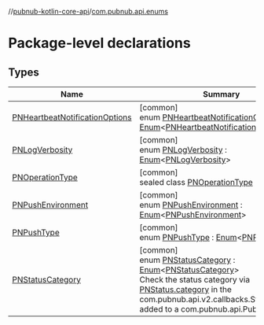 //[pubnub-kotlin-core-api](../../index.md)/[com.pubnub.api.enums](index.md)

# Package-level declarations

## Types

| Name | Summary |
|---|---|
| [PNHeartbeatNotificationOptions](-p-n-heartbeat-notification-options/index.md) | [common]<br>enum [PNHeartbeatNotificationOptions](-p-n-heartbeat-notification-options/index.md) : [Enum](https://kotlinlang.org/api/latest/jvm/stdlib/kotlin/-enum/index.html)&lt;[PNHeartbeatNotificationOptions](-p-n-heartbeat-notification-options/index.md)&gt; |
| [PNLogVerbosity](-p-n-log-verbosity/index.md) | [common]<br>enum [PNLogVerbosity](-p-n-log-verbosity/index.md) : [Enum](https://kotlinlang.org/api/latest/jvm/stdlib/kotlin/-enum/index.html)&lt;[PNLogVerbosity](-p-n-log-verbosity/index.md)&gt; |
| [PNOperationType](-p-n-operation-type/index.md) | [common]<br>sealed class [PNOperationType](-p-n-operation-type/index.md) |
| [PNPushEnvironment](-p-n-push-environment/index.md) | [common]<br>enum [PNPushEnvironment](-p-n-push-environment/index.md) : [Enum](https://kotlinlang.org/api/latest/jvm/stdlib/kotlin/-enum/index.html)&lt;[PNPushEnvironment](-p-n-push-environment/index.md)&gt; |
| [PNPushType](-p-n-push-type/index.md) | [common]<br>enum [PNPushType](-p-n-push-type/index.md) : [Enum](https://kotlinlang.org/api/latest/jvm/stdlib/kotlin/-enum/index.html)&lt;[PNPushType](-p-n-push-type/index.md)&gt; |
| [PNStatusCategory](-p-n-status-category/index.md) | [common]<br>enum [PNStatusCategory](-p-n-status-category/index.md) : [Enum](https://kotlinlang.org/api/latest/jvm/stdlib/kotlin/-enum/index.html)&lt;[PNStatusCategory](-p-n-status-category/index.md)&gt; <br>Check the status category via [PNStatus.category](../com.pubnub.api.models.consumer/-p-n-status/category.md) in the com.pubnub.api.v2.callbacks.StatusListener added to a com.pubnub.api.PubNub object. |
